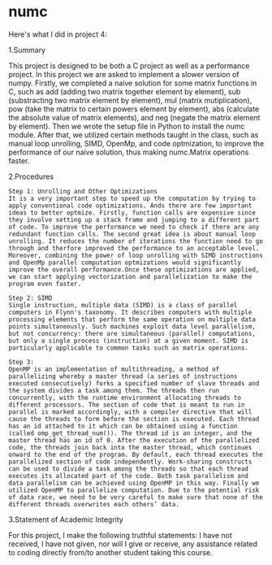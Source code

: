 # numc

Here's what I did in project 4:

1.Summary

This project is designed to be both a C project as well as a performance project. In this project we are asked to implement a slower version of numpy. Firstly, we completed a naive solution for some matrix functions in C, such as add (adding two matrix together element by element), sub (substracting two matrix element by element), mul (matrix mutiplication), pow (take the matrix to certain powers element by element), abs (calculate the absolute value of matrix elements), and neg (negate the matrix element by element). Then we wrote the setup file in Python to install the numc module. After that, we utilized certain methods taught in the class, such as manual loop unrolling, SIMD, OpenMp, and code optmization, to improve the performance of our naive solution, thus making numc.Matrix operations faster.

2.Procedures

	Step 1: Unrolling and Other Optimizations
	It is a very important step to speed up the computation by trying to apply conventional code optimizations. Ands there are few important ideas to better optmize. Firstly, function calls are expensive since they involve setting up a stack frame and jumping to a different part of code. To improve the performance we need to check if there are any redundant function calls. The second great idea is about manual loop unrolling. It reduces the number of iterations the function need to go through and therfore improved the performance to an acceptable level. Moreover, combining the power of loop unrolling with SIMD instructions and OpenMp parallel computation optmizations would significantly improve the overall performance.Once these optimizations are applied, we can start applying vectorization and parallelization to make the program even faster.

	Step 2: SIMD
	Single instruction, multiple data (SIMD) is a class of parallel computers in Flynn's taxonomy. It describes computers with multiple processing elements that perform the same operation on multiple data points simultaneously. Such machines exploit data level parallelism, but not concurrency: there are simultaneous (parallel) computations, but only a single process (instruction) at a given moment. SIMD is particularly applicable to common tasks such as matrix operations.

	Step 3: 
	OpenMP is an implementation of multithreading, a method of parallelizing whereby a master thread (a series of instructions executed consecutively) forks a specified number of slave threads and the system divides a task among them. The threads then run concurrently, with the runtime environment allocating threads to different processors. The section of code that is meant to run in parallel is marked accordingly, with a compiler directive that will cause the threads to form before the section is executed. Each thread has an id attached to it which can be obtained using a function (called omp_get_thread_num()). The thread id is an integer, and the master thread has an id of 0. After the execution of the parallelized code, the threads join back into the master thread, which continues onward to the end of the program. By default, each thread executes the parallelized section of code independently. Work-sharing constructs can be used to divide a task among the threads so that each thread executes its allocated part of the code. Both task parallelism and data parallelism can be achieved using OpenMP in this way. Finally we utilized OpenMP to parallelize computation. Due to the potential risk of data race, we need to be very careful to make sure that none of the different threads overwrites each others’ data. 

3.Statement of Academic Integrity

For this project, I make the following truthful statements: I have not received, I have not given, nor will I give or receive, any assistance related to coding directly from/to another student taking this course. 
